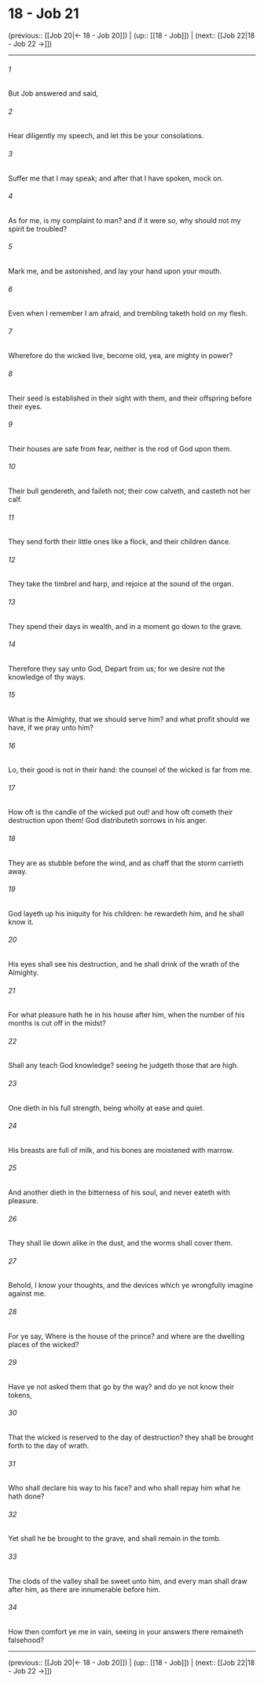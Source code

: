 # 18 - Job 21

(previous:: [[Job 20|← 18 - Job 20]]) | (up:: [[18 - Job]]) | (next:: [[Job 22|18 - Job 22 →]])

***


###### 1 
But Job answered and said, 

###### 2 
Hear diligently my speech, and let this be your consolations. 

###### 3 
Suffer me that I may speak; and after that I have spoken, mock on. 

###### 4 
As for me, is my complaint to man? and if it were so, why should not my spirit be troubled? 

###### 5 
Mark me, and be astonished, and lay your hand upon your mouth. 

###### 6 
Even when I remember I am afraid, and trembling taketh hold on my flesh. 

###### 7 
Wherefore do the wicked live, become old, yea, are mighty in power? 

###### 8 
Their seed is established in their sight with them, and their offspring before their eyes. 

###### 9 
Their houses are safe from fear, neither is the rod of God upon them. 

###### 10 
Their bull gendereth, and faileth not; their cow calveth, and casteth not her calf. 

###### 11 
They send forth their little ones like a flock, and their children dance. 

###### 12 
They take the timbrel and harp, and rejoice at the sound of the organ. 

###### 13 
They spend their days in wealth, and in a moment go down to the grave. 

###### 14 
Therefore they say unto God, Depart from us; for we desire not the knowledge of thy ways. 

###### 15 
What is the Almighty, that we should serve him? and what profit should we have, if we pray unto him? 

###### 16 
Lo, their good is not in their hand: the counsel of the wicked is far from me. 

###### 17 
How oft is the candle of the wicked put out! and how oft cometh their destruction upon them! God distributeth sorrows in his anger. 

###### 18 
They are as stubble before the wind, and as chaff that the storm carrieth away. 

###### 19 
God layeth up his iniquity for his children: he rewardeth him, and he shall know it. 

###### 20 
His eyes shall see his destruction, and he shall drink of the wrath of the Almighty. 

###### 21 
For what pleasure hath he in his house after him, when the number of his months is cut off in the midst? 

###### 22 
Shall any teach God knowledge? seeing he judgeth those that are high. 

###### 23 
One dieth in his full strength, being wholly at ease and quiet. 

###### 24 
His breasts are full of milk, and his bones are moistened with marrow. 

###### 25 
And another dieth in the bitterness of his soul, and never eateth with pleasure. 

###### 26 
They shall lie down alike in the dust, and the worms shall cover them. 

###### 27 
Behold, I know your thoughts, and the devices which ye wrongfully imagine against me. 

###### 28 
For ye say, Where is the house of the prince? and where are the dwelling places of the wicked? 

###### 29 
Have ye not asked them that go by the way? and do ye not know their tokens, 

###### 30 
That the wicked is reserved to the day of destruction? they shall be brought forth to the day of wrath. 

###### 31 
Who shall declare his way to his face? and who shall repay him what he hath done? 

###### 32 
Yet shall he be brought to the grave, and shall remain in the tomb. 

###### 33 
The clods of the valley shall be sweet unto him, and every man shall draw after him, as there are innumerable before him. 

###### 34 
How then comfort ye me in vain, seeing in your answers there remaineth falsehood?

***

(previous:: [[Job 20|← 18 - Job 20]]) | (up:: [[18 - Job]]) | (next:: [[Job 22|18 - Job 22 →]])
